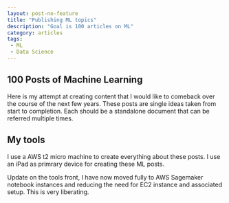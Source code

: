 ```yaml
---
layout: post-no-feature
title: "Publishing ML topics"
description: "Goal is 100 articles on ML"
category: articles
tags:
 - ML
 - Data Science
---
```

## 100 Posts of Machine Learning
Here is my attempt at creating content that I would like to comeback over the course of the next few years. These posts are single ideas taken from start to completion. Each should be a standalone document that can be referred multiple times.

## My tools
I use a AWS t2 micro machine to create everything about these posts. I use an iPad as primrary device for creating these ML posts.

Update on the tools front, I have now moved fully to AWS Sagemaker notebook instances and reducing the need for EC2 instance and associated setup. This is very liberating.